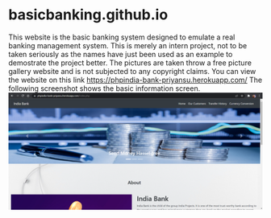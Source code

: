 # basicbanking.github.io
This website is the basic banking system designed to emulate a real banking management system. This is merely an intern project, not to be taken seriously as the names have just been used as an example to demostrate the project better. The pictures are taken throw a free picture gallery website and is not subjected to any copyright claims.
You can view the website on this link
https://phpindia-bank-priyansu.herokuapp.com/
The following screenshot shows the basic information screen.
![GitHub Logo](/banking.png)
